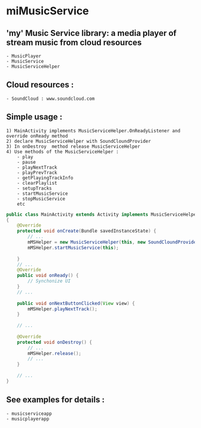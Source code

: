 # miMusicService

## 'my' Music Service library: a media player of stream music from cloud resources

    - MusicPlayer
    - MusicService
    - MusicServiceHelper 

## Cloud resources :

    - SoundCloud : www.soundcloud.com
    
## Simple usage :

    1) MainActivity implements MusicServiceHelper.OnReadyListener and override onReady method 
    2) declare MusicServiceHelper with SoundCloundProvider        
    3) In onDestroy  method release MusicServiceHelper
    4) Use methods of the MusicServiceHelper : 
        - play 
        - pause 
        - playNextTrack 
        - playPrevTrack
        - getPlayingTrackInfo
        - clearPlaylist
        - setupTracks
        - startMusicService
        - stopMusicService
        etc
``` java
public class MainActivity extends Activity implements MusicServiceHelper.OnReadyListener
{
    @Override
    protected void onCreate(Bundle savedInstanceState) {
        // ...
        mMSHelper = new MusicServiceHelper(this, new SoundCloundProvider(), MainActivity.class);
        mMSHelper.startMusicService(this);
        
    }
    // ...
    @Override
    public void onReady() {
        // Synchonize UI
    }
    // ...
    
    public void onNextButtonClicked(View view) {
        mMSHelper.playNextTrack();
    }
    
    // ...
    
    @Override
    protected void onDestroy() {
        // ...
        mMSHelper.release();
        // ...
    }
    
    // ...
}
```

    
## See examples for details :

    - musicserviceapp
    - musicplayerapp
